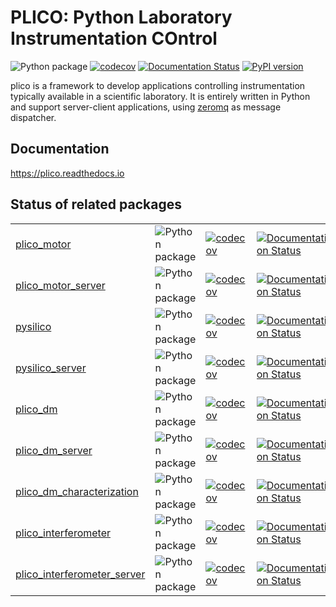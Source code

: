# PLICO: Python Laboratory Instrumentation COntrol

 ![Python package](https://img.shields.io/github/actions/workflow/status/ArcetriAdaptiveOptics/plico/pythonpackage.yml)
 [![codecov](https://codecov.io/gh/ArcetriAdaptiveOptics/plico/branch/master/graph/badge.svg?token=04PRSBMW11)](https://codecov.io/gh/ArcetriAdaptiveOptics/plico)
 [![Documentation Status](https://readthedocs.org/projects/plico/badge/?version=latest)](https://plico.readthedocs.io/en/latest/?badge=latest)
 [![PyPI version][pypiversion]][pypiversionlink]



plico is a framework to develop applications controlling instrumentation typically available in a scientific laboratory.
It is entirely written in Python and support server-client applications, using [zeromq][zmq] as message dispatcher.


## Documentation

https://plico.readthedocs.io

## Status of related packages
| | | | | | 
 --- | --- | --- | --- | --- 
[plico_motor](https://github.com/ArcetriAdaptiveOptics/plico_motor) | ![Python package](https://img.shields.io/github/actions/workflow/status/ArcetriAdaptiveOptics/plico_motor/python-package.yml) | [![codecov](https://codecov.io/gh/ArcetriAdaptiveOptics/plico_motor/branch/main/graph/badge.svg?token=ApWOrs49uw)](https://codecov.io/gh/ArcetriAdaptiveOptics/plico_motor) | [![Documentation Status](https://readthedocs.org/projects/plico_motor/badge/?version=latest)](https://plico_motor.readthedocs.io/en/latest/?badge=latest) | [![PyPI version](https://badge.fury.io/py/plico-motor.svg)](https://badge.fury.io/py/plico-motor) 
[plico_motor_server](https://github.com/ArcetriAdaptiveOptics/plico_motor_server) | ![Python package](https://img.shields.io/github/actions/workflow/status/ArcetriAdaptiveOptics/plico_motor_server/python-package.yml) | [![codecov](https://codecov.io/gh/ArcetriAdaptiveOptics/plico_motor_server/branch/main/graph/badge.svg?token=ApWOrs49uw)](https://codecov.io/gh/ArcetriAdaptiveOptics/plico_motor_server) |  [![Documentation Status](https://readthedocs.org/projects/plico_motor_server/badge/?version=latest)](https://plico_motor_server.readthedocs.io/en/latest/?badge=latest) | [![PyPI version](https://badge.fury.io/py/plico-motor-server.svg)](https://badge.fury.io/py/plico-motor-server) |
[pysilico](https://github.com/ArcetriAdaptiveOptics/pysilico) | ![Python package](https://img.shields.io/github/actions/workflow/status/ArcetriAdaptiveOptics/pysilico/pythontest.yml) | [![codecov](https://codecov.io/gh/ArcetriAdaptiveOptics/pysilico/branch/master/graph/badge.svg?token=GTDOW6IWDE)](https://codecov.io/gh/ArcetriAdaptiveOptics/pysilico) | [![Documentation Status](https://readthedocs.org/projects/pysilico/badge/?version=latest)](https://pysilico.readthedocs.io/en/latest/?badge=latest) | [![PyPI version](https://badge.fury.io/py/pysilico.svg)](https://badge.fury.io/py/pysilico)
[pysilico_server](https://github.com/ArcetriAdaptiveOptics/pysilico_server) | ![Python package](https://img.shields.io/github/actions/workflow/status/ArcetriAdaptiveOptics/pysilico_server/pythontest.yml) | [![codecov](https://codecov.io/gh/ArcetriAdaptiveOptics/pysilico_server/branch/master/graph/badge.svg?token=04PRSBMW11)](https://codecov.io/gh/ArcetriAdaptiveOptics/pysilico_server) | [![Documentation Status](https://readthedocs.org/projects/pysilico_server/badge/?version=latest)](https://pysilico_server.readthedocs.io/en/latest/?badge=latest) | [![PyPI version](https://badge.fury.io/py/pysilico-server.svg)](https://badge.fury.io/py/pysilico-server)
[plico_dm](https://github.com/ArcetriAdaptiveOptics/plico_dm) | ![Python package](https://img.shields.io/github/actions/workflow/status/ArcetriAdaptiveOptics/plico_dm/python-package.yml) | [![codecov](https://codecov.io/gh/ArcetriAdaptiveOptics/plico_dm/branch/master/graph/badge.svg?token=OTSP5O5WCW)](https://codecov.io/gh/ArcetriAdaptiveOptics/plico_dm) | [![Documentation Status](https://readthedocs.org/projects/plico_dm/badge/?version=latest)](https://plico_dm.readthedocs.io/en/latest/?badge=latest) | [![PyPI version](https://badge.fury.io/py/plico-dm.svg)](https://badge.fury.io/py/plico-dm)
[plico_dm_server](https://github.com/ArcetriAdaptiveOptics/plico_dm_server) | ![Python package](https://img.shields.io/github/actions/workflow/status/ArcetriAdaptiveOptics/plico_dm_server/python-package.yml) | [![codecov](https://codecov.io/gh/ArcetriAdaptiveOptics/plico_dm_server/branch/master/graph/badge.svg?token=L6E5WVO4O5)](https://codecov.io/gh/ArcetriAdaptiveOptics/plico_dm_server) | [![Documentation Status](https://readthedocs.org/projects/plico_dm_server/badge/?version=latest)](https://plico_dm_server.readthedocs.io/en/latest/?badge=latest) | [![PyPI version](https://badge.fury.io/py/plico-dm-server.svg)](https://badge.fury.io/py/plico-dm-server)
[plico_dm_characterization](https://github.com/ArcetriAdaptiveOptics/plico_dm_characterization) | ![Python package](https://img.shields.io/github/actions/workflow/status/ArcetriAdaptiveOptics/plico_dm_characterization/python-package.yml) | [![codecov](https://codecov.io/gh/ArcetriAdaptiveOptics/plico_dm_characterization/branch/master/graph/badge.svg?token=TO8MHXVC5W)](https://codecov.io/gh/ArcetriAdaptiveOptics/plico_dm_characterization) | [![Documentation Status](https://readthedocs.org/projects/plico_dm_characterization/badge/?version=latest)](https://plico_dm_characterization.readthedocs.io/en/latest/?badge=latest) | [![PyPI version](https://badge.fury.io/py/plico-dm-characterization.svg)](https://badge.fury.io/py/plico-dm-characterization)
[plico_interferometer](https://github.com/ArcetriAdaptiveOptics/plico_interferometer) | ![Python package](https://img.shields.io/github/actions/workflow/status/ArcetriAdaptiveOptics/plico_interferometer/python-package.yml) | [![codecov](https://codecov.io/gh/ArcetriAdaptiveOptics/plico_interferometer/branch/main/graph/badge.svg?token=ApWOrs49uw)](https://codecov.io/gh/ArcetriAdaptiveOptics/plico_interferometer) | [![Documentation Status](https://readthedocs.org/projects/plico_interferometer/badge/?version=latest)](https://plico_interferometer.readthedocs.io/en/latest/?badge=latest) | [![PyPI version](https://badge.fury.io/py/plico-interferometer.svg)](https://badge.fury.io/py/plico-interferometer)
[plico_interferometer_server](https://github.com/ArcetriAdaptiveOptics/plico_interferometer_server) | ![Python package](https://img.shields.io/github/actions/workflow/status/ArcetriAdaptiveOptics/plico_interferometer_server/python-package.yml) | [![codecov](https://codecov.io/gh/ArcetriAdaptiveOptics/plico_interferometer_server/branch/main/graph/badge.svg?token=ApWOrs49uw)](https://codecov.io/gh/ArcetriAdaptiveOptics/plico_interferometer_server) | [![Documentation Status](https://readthedocs.org/projects/plico_interferometer_server/badge/?version=latest)](https://plico_interferometer_server.readthedocs.io/en/latest/?badge=latest) | [![PyPI version](https://badge.fury.io/py/plico-interferometer-server.svg)](https://badge.fury.io/py/plico-interferometer-server)


<!---
[tipico](https://github.com/ArcetriAdaptiveOptics/tipico) | ![Python package](https://github.com/ArcetriAdaptiveOptics/tipico/workflows/Python%20package/badge.svg) | [![codecov](https://codecov.io/gh/ArcetriAdaptiveOptics/tipico/branch/main/graph/badge.svg?token=ApWOrs49uw)](https://codecov.io/gh/ArcetriAdaptiveOptics/tipico) | [![Documentation Status](https://readthedocs.org/projects/tipico/badge/?version=latest)](https://tipico.readthedocs.io/en/latest/?badge=latest) | [![PyPI version](https://badge.fury.io/py/tipico.svg)](https://badge.fury.io/py/tipico)
[tipico_server](https://github.com/ArcetriAdaptiveOptics/tipico_server) | ![Python package](https://github.com/ArcetriAdaptiveOptics/tipico_server/workflows/Python%20package/badge.svg) | [![codecov](https://codecov.io/gh/ArcetriAdaptiveOptics/tipico_server/branch/master/graph/badge.svg?token=SLRM2OEX3B)](https://codecov.io/gh/ArcetriAdaptiveOptics/tipico_server) | [![Documentation Status](https://readthedocs.org/projects/tipico_server/badge/?version=latest)](https://tipico_server.readthedocs.io/en/latest/?badge=latest) | [![PyPI version](https://badge.fury.io/py/tipico-server.svg)](https://badge.fury.io/py/tipico_server)
--->



[zmq]: http://zeromq.org
[plico]: https://github.com/ArcetriAdaptiveOptics/plico
[tipico]: https://github.com/ArcetriAdaptiveOptics/tipico
[tipico-server]: https://github.com/ArcetriAdaptiveOptics/tipico_server
[pysilico]: https://github.com/ArcetriAdaptiveOptics/pysilico
[pysilico-server]: https://github.com/ArcetriAdaptiveOptics/pysilico_server
[travis]: https://travis-ci.com/ArcetriAdaptiveOptics/palpao.svg?branch=master "go to travis"
[travislink]: https://travis-ci.com/ArcetriAdaptiveOptics/plico
[coveralls]: https://coveralls.io/repos/github/ArcetriAdaptiveOptics/plico/badge.svg?branch=master "go to coveralls"
[coverallslink]: https://coveralls.io/github/ArcetriAdaptiveOptics/plico
[pypiversion]: https://badge.fury.io/py/plico.svg
[pypiversionlink]: https://badge.fury.io/py/plico

